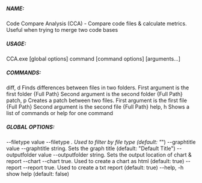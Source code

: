 ##### NAME:
   Code Compare Analysis (CCA) - Compare code files & calculate metrics. Useful when trying to merge two code bases

##### USAGE:
   CCA.exe [global options] command [command options] [arguments...]

##### COMMANDS:
   diff, d   Finds differences between files in two folders.
                         First argument is the first folder {Full Path}
                         Second argument is the second folder {Full Path}
   patch, p  Creates a patch between two files.
                       First argument is the first file {Full Path}
                       Second argument is the second file {Full Path}
   help, h   Shows a list of commands or help for one command

##### GLOBAL OPTIONS:
   --filetype value      --filetype *. Used to filter by file type (default: "*")
   --graphtitle value    --graphtitle string. Sets the graph title (default: "Default Title")
   --outputfolder value  --outputfolder string. Sets the output location of chart & report
   --chart               --chart true. Used to create a chart as html (default: true)
   --report              --report true. Used to create a txt report (default: true)
   --help, -h            show help (default: false)
